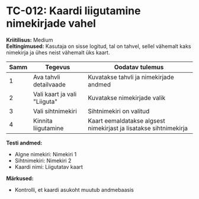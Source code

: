 # TC-012: Kaardi liigutamine nimekirjade vahel
**Kriitilisus:** Medium  
**Eeltingimused:** Kasutaja on sisse logitud, tal on tahvel, sellel vähemalt kaks nimekirja ja ühes neist vähemalt üks kaart.

| Samm | Tegevus | Oodatav tulemus |
|------|---------|-----------------|
| 1    | Ava tahvli detailvaade | Kuvatakse tahvli ja nimekirjade andmed |
| 2    | Vali kaart ja vali "Liiguta" | Kuvatakse nimekirjade valik |
| 3    | Vali sihtnimekiri | Sihtnimekiri on valitud |
| 4    | Kinnita liigutamine | Kaart eemaldatakse algsest nimekirjast ja lisatakse sihtnimekirja |

**Testi andmed:**
- Algne nimekiri: Nimekiri 1
- Sihtnimekiri: Nimekiri 2
- Kaardi nimi: Liigutatav kaart

**Märkused:**
- Kontrolli, et kaardi asukoht muutub andmebaasis 